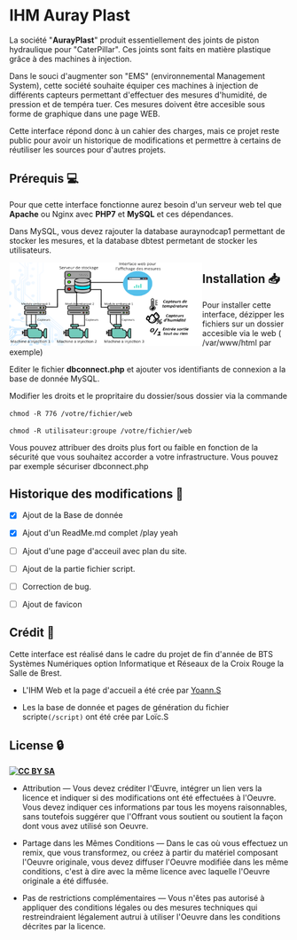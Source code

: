 # IHM Auray Plast


La société "**AurayPlast**" produit essentiellement des joints de piston hydraulique pour "CaterPillar". Ces joints sont faits en matière plastique grâce à des machines à injection.

Dans le souci d'augmenter son "EMS" (environnemental Management System), cette société souhaite équiper ces machines à injection de différents capteurs permettant d'effectuer des mesures d'humidité, de pression et de tempéra tuer. Ces mesures doivent être accesible sous forme de graphique dans une page WEB.

Cette interface répond donc à un cahier des charges, mais ce projet reste public pour avoir un historique de modifications et permettre à certains de réutiliser les sources pour d'autres projets.

## Prérequis  :computer:

Pour que cette interface fonctionne aurez besoin d'un serveur web tel que **Apache** ou Nginx avec **PHP7** et **MySQL** et ces dépendances. 

Dans MySQL, vous devez rajouter la database auraynodcap1 permettant de stocker les mesures, et la database dbtest permetant de stocker les utilisateurs.

<a href="http://aurayplast.fr/"><img src="https://raw.githubusercontent.com/softyoda/IHM_Auray_Plast/master/assets/img/shema.PNG" align="left" height="150" width=auto ></a> 




## Installation  :inbox_tray:

Pour installer cette interface, dézipper les fichiers sur un dossier accesible via le web ( /var/www/html par exemple) 

Editer le fichier **dbconnect.php** et ajouter vos identifiants de connexion a la base de donnée MySQL.

Modifier les droits et le propritaire du dossier/sous dossier via la commande

`chmod -R 776 /votre/fichier/web`

`chmod -R utilisateur:groupe /votre/fichier/web`

Vous pouvez attribuer des droits plus fort ou faible en fonction de la sécurité que vous souhaitez accorder a votre infrastructure. Vous pouvez par exemple sécuriser dbconnect.php


## Historique des modifications  :calendar:

- [x] Ajout de la Base de donnée

- [x] Ajout d'un ReadMe.md complet /play yeah

- [ ] Ajout d'une page d'acceuil avec plan du site.

- [ ] Ajout de la partie fichier script.

- [ ] Correction de bug.

- [ ] Ajout de favicon

## Crédit  :memo:

Cette interface est réalisé dans le cadre du projet de fin d'année de BTS Systèmes Numériques option Informatique et Réseaux de la Croix Rouge la Salle de Brest.

- L'IHM Web et la page d'accueil a été crée par [Yoann.S](https://twitter.com/softyoda) 

- Les la base de donnée et pages de génération du fichier scripte`(/script)` ont été crée par Loïc.S

## License  :lock:
<a href="https://creativecommons.org/licenses/by-sa/2.0/"><img src="https://upload.wikimedia.org/wikipedia/commons/thumb/d/d0/CC-BY-SA_icon.svg/2000px-CC-BY-SA_icon.svg.png" align="left" height="30" width=auto ></a> 
[**CC BY SA**](https://creativecommons.org/licenses/by-sa/2.0/fr/) 

- Attribution — Vous devez créditer l'Œuvre, intégrer un lien vers la licence et indiquer si des modifications ont été effectuées à l'Oeuvre. Vous devez indiquer ces informations par tous les moyens raisonnables, sans toutefois suggérer que l'Offrant vous soutient ou soutient la façon dont vous avez utilisé son Oeuvre.

- Partage dans les Mêmes Conditions — Dans le cas où vous effectuez un remix, que vous transformez, ou créez à partir du matériel composant l'Oeuvre originale, vous devez diffuser l'Oeuvre modifiée dans les même conditions, c'est à dire avec la même licence avec laquelle l'Oeuvre originale a été diffusée.

- Pas de restrictions complémentaires — Vous n'êtes pas autorisé à appliquer des conditions légales ou des mesures techniques qui restreindraient légalement autrui à utiliser l'Oeuvre dans les conditions décrites par la licence.

